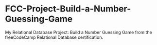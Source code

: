 # FCC-Project-Build-a-Number-Guessing-Game
My Relational Database Project: Build a Number Guessing Game from the freeCodeCamp Relational Database certification. 

